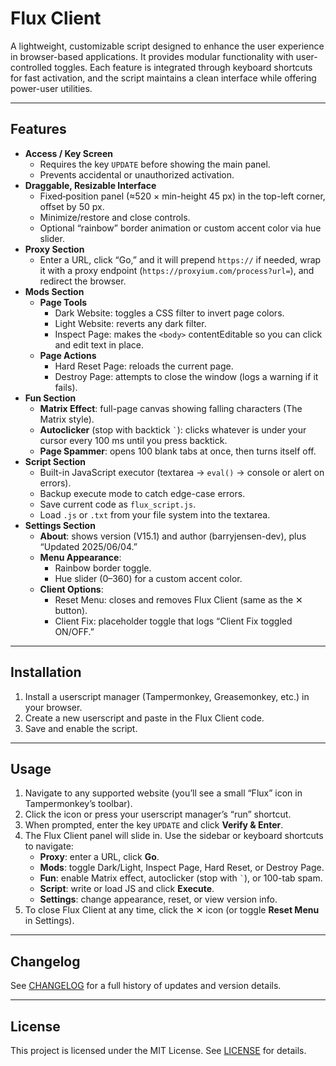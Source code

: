 # Flux Client

A lightweight, customizable script designed to enhance the user experience in browser-based applications. It provides modular functionality with user-controlled toggles. Each feature is integrated through keyboard shortcuts for fast activation, and the script maintains a clean interface while offering power-user utilities.

---

## Features

- **Access / Key Screen**  
  - Requires the key `UPDATE` before showing the main panel.  
  - Prevents accidental or unauthorized activation.  
- **Draggable, Resizable Interface**  
  - Fixed‐position panel (≈520 × min-height 45 px) in the top-left corner, offset by 50 px.  
  - Minimize/restore and close controls.  
  - Optional “rainbow” border animation or custom accent color via hue slider.  
- **Proxy Section**  
  - Enter a URL, click “Go,” and it will prepend `https://` if needed, wrap it with a proxy endpoint (`https://proxyium.com/process?url=`), and redirect the browser.  
- **Mods Section**  
  - **Page Tools**  
    - Dark Website: toggles a CSS filter to invert page colors.  
    - Light Website: reverts any dark filter.  
    - Inspect Page: makes the `<body>` contentEditable so you can click and edit text in place.  
  - **Page Actions**  
    - Hard Reset Page: reloads the current page.  
    - Destroy Page: attempts to close the window (logs a warning if it fails).  
- **Fun Section**  
  - **Matrix Effect**: full-page canvas showing falling characters (The Matrix style).  
  - **Autoclicker** (stop with backtick `` ` ``): clicks whatever is under your cursor every 100 ms until you press backtick.  
  - **Page Spammer**: opens 100 blank tabs at once, then turns itself off.  
- **Script Section**  
  - Built-in JavaScript executor (textarea → `eval()` → console or alert on errors).  
  - Backup execute mode to catch edge-case errors.  
  - Save current code as `flux_script.js`.  
  - Load `.js` or `.txt` from your file system into the textarea.  
- **Settings Section**  
  - **About**: shows version (V15.1) and author (barryjensen-dev), plus “Updated 2025/06/04.”  
  - **Menu Appearance**:  
    - Rainbow border toggle.  
    - Hue slider (0–360) for a custom accent color.  
  - **Client Options**:  
    - Reset Menu: closes and removes Flux Client (same as the ✕ button).  
    - Client Fix: placeholder toggle that logs “Client Fix toggled ON/OFF.”

---

## Installation

1. Install a userscript manager (Tampermonkey, Greasemonkey, etc.) in your browser.
2. Create a new userscript and paste in the Flux Client code.
3. Save and enable the script.  

---

## Usage

1. Navigate to any supported website (you’ll see a small “Flux” icon in Tampermonkey’s toolbar).  
2. Click the icon or press your userscript manager’s “run” shortcut.  
3. When prompted, enter the key `UPDATE` and click **Verify & Enter**.  
4. The Flux Client panel will slide in. Use the sidebar or keyboard shortcuts to navigate:  
   - **Proxy**: enter a URL, click **Go**.  
   - **Mods**: toggle Dark/Light, Inspect Page, Hard Reset, or Destroy Page.  
   - **Fun**: enable Matrix effect, autoclicker (stop with `` ` ``), or 100-tab spam.  
   - **Script**: write or load JS and click **Execute**.  
   - **Settings**: change appearance, reset, or view version info.  
5. To close Flux Client at any time, click the ✕ icon (or toggle **Reset Menu** in Settings).

---

## Changelog

See [CHANGELOG](CHANGELOG) for a full history of updates and version details.

---

## License

This project is licensed under the MIT License. See [LICENSE](LICENSE) for details.  
